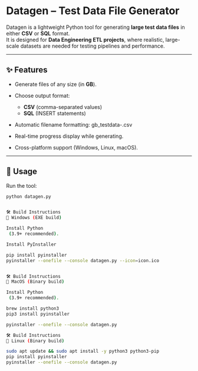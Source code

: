 # Datagen – Test Data File Generator

Datagen is a lightweight Python tool for generating **large test data files** in either **CSV** or **SQL** format.  
It is designed for **Data Engineering ETL projects**, where realistic, large-scale datasets are needed for testing pipelines and performance.

---

## ✨ Features
- Generate files of any size (in **GB**).
- Choose output format:
  - **CSV** (comma-separated values)
  - **SQL** (INSERT statements)
- Automatic filename formatting:
<size>gb_testdata<timestamp>-<rowcount>.csv

- Real-time progress display while generating.
- Cross-platform support (Windows, Linux, macOS).

---

## 🚀 Usage

Run the tool:

```bash
python datagen.py


🛠️ Build Instructions
🔹 Windows (EXE build)

Install Python
 (3.9+ recommended).

Install PyInstaller

pip install pyinstaller
pyinstaller --onefile --console datagen.py --icon=icon.ico


🛠️ Build Instructions
🔹 MacOS (Binary build)

Install Python
 (3.9+ recommended).

brew install python3
pip3 install pyinstaller

pyinstaller --onefile --console datagen.py

🛠️ Build Instructions
🔹 Linux (Binary build)

sudo apt update && sudo apt install -y python3 python3-pip
pip install pyinstaller
pyinstaller --onefile --console datagen.py

